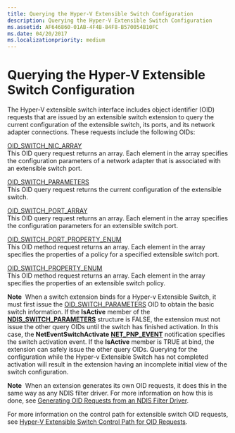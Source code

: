 ```yaml
---
title: Querying the Hyper-V Extensible Switch Configuration
description: Querying the Hyper-V Extensible Switch Configuration
ms.assetid: AF646860-01AB-4F4B-84F8-B570054B10FC
ms.date: 04/20/2017
ms.localizationpriority: medium
---
```


# Querying the Hyper-V Extensible Switch Configuration


The Hyper-V extensible switch interface includes object identifier (OID) requests that are issued by an extensible switch extension to query the current configuration of the extensible switch, its ports, and its network adapter connections. These requests include the following OIDs:

<a href="" id="oid-switch-nic-array"></a>[OID\_SWITCH\_NIC\_ARRAY](https://docs.microsoft.com/windows-hardware/drivers/network/oid-switch-nic-array)  
This OID query request returns an array. Each element in the array specifies the configuration parameters of a network adapter that is associated with an extensible switch port.

<a href="" id="oid-switch-parameters"></a>[OID\_SWITCH\_PARAMETERS](https://docs.microsoft.com/windows-hardware/drivers/network/oid-switch-parameters)  
This OID query request returns the current configuration of the extensible switch.

<a href="" id="oid-switch-port-array"></a>[OID\_SWITCH\_PORT\_ARRAY](https://docs.microsoft.com/windows-hardware/drivers/network/oid-switch-port-array)  
This OID query request returns an array. Each element in the array specifies the configuration parameters for an extensible switch port.

<a href="" id="oid-switch-port-property-enum"></a>[OID\_SWITCH\_PORT\_PROPERTY\_ENUM](https://docs.microsoft.com/windows-hardware/drivers/network/oid-switch-port-property-enum)  
This OID method request returns an array. Each element in the array specifies the properties of a policy for a specified extensible switch port.

<a href="" id="oid-switch-property-enum"></a>[OID\_SWITCH\_PROPERTY\_ENUM](https://docs.microsoft.com/windows-hardware/drivers/network/oid-switch-property-enum)  
This OID method request returns an array. Each element in the array specifies the properties of an extensible switch policy.

**Note**  When a switch extension binds for a Hyper-v Extensible Switch, it must first issue the [OID\_SWITCH\_PARAMETERS](https://docs.microsoft.com/windows-hardware/drivers/network/oid-switch-parameters) OID to obtain the basic switch information. If the **IsActive** member of the [**NDIS\_SWITCH\_PARAMETERS**](https://docs.microsoft.com/windows-hardware/drivers/ddi/ntddndis/ns-ntddndis-_ndis_switch_parameters) structure is FALSE, the extension must not issue the other query OIDs until the switch has finished activation. In this case, the **NetEventSwitchActivate** [**NET\_PNP\_EVENT**](https://docs.microsoft.com/windows-hardware/drivers/ddi/ndis/ns-ndis-_net_pnp_event) notification specifies the switch activation event. If the **IsActive** member is TRUE at bind, the extension can safely issue the other query OIDs. Querying for the configuration while the Hyper-v Extensible Switch has not completed activation will result in the extension having an incomplete initial view of the switch configuration.

 

**Note**  When an extension generates its own OID requests, it does this in the same way as any NDIS filter driver. For more information on how this is done, see [Generating OID Requests from an NDIS Filter Driver](generating-oid-requests-from-an-ndis-filter-driver.md).

 

For more information on the control path for extensible switch OID requests, see [Hyper-V Extensible Switch Control Path for OID Requests](hyper-v-extensible-switch-control-path-for-oid-requests.md).

 

 






